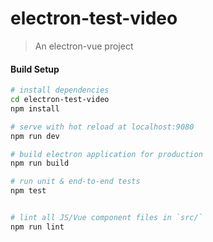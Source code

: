 # electron-test-video

> An electron-vue project

#### Build Setup

``` bash
# install dependencies
cd electron-test-video
npm install

# serve with hot reload at localhost:9080
npm run dev

# build electron application for production
npm run build

# run unit & end-to-end tests
npm test


# lint all JS/Vue component files in `src/`
npm run lint

```
